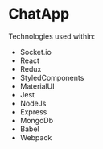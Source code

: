 # ChatApp
Technologies used within:
- Socket.io 
- React  
- Redux
- StyledComponents
- MaterialUI
- Jest
- NodeJs 
- Express 
- MongoDb
- Babel 
- Webpack
